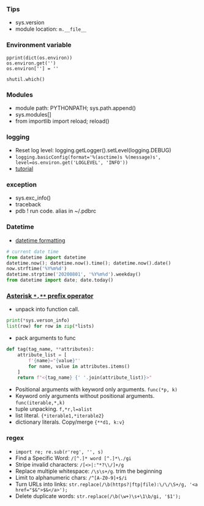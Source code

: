### Tips
* sys.version
* module location: `m.__file__`


### Environment variable
```
pprint(dict(os.environ))
os.environ.get('')
os.environ[''] = ''

shutil.which()
```

### Modules
* module path: PYTHONPATH; sys.path.append()
* sys.modules[]
* from importlib import reload; reload()

### logging
* Reset log level: logging.getLogger().setLevel(logging.DEBUG)
* `logging.basicConfig(format='%(asctime)s %(message)s', level=os.environ.get('LOGLEVEL', 'INFO'))`
* [tutorial](https://docs.python.org/3/howto/logging.html#logging-basic-tutorial)

### exception
* sys.exc_info()
* traceback
* pdb ! run code. alias in ~/.pdbrc

### Datetime
* [datetime formatting](https://docs.python.org/3/library/datetime.html#strftime-and-strptime-behavior)
```python
# current date time
from datetime import datetime
datetime.now(); datetime.now().time(); datetime.now().date()
now.strftime('%Y%m%d')
datetime.strptime('20200801', '%Y%m%d').weekday()
from datetime import date; date.today()
```

### [Asterisk `*,**` prefix operator](https://treyhunner.com/2018/10/asterisks-in-python-what-they-are-and-how-to-use-them/)
* unpack into function call. 
```python
print(*sys.verson_info)
list(row) for row in zip(*lists)

```
* pack arguments to func
```python
def tag(tag_name, **attributes):
    attribute_list = [
        f'{name}="{value}"'
        for name, value in attributes.items()
    ]
    return f"<{tag_name} {' '.join(attribute_list)}>"
```
* Positional arguments with keyword only arguments. `func(*p, k)`
* Keyword only arguments without positional arguments. `func(iterable,*,k)`
* tuple unpacking. `f,*r,l=alist`
* list literal. `{*iterable1,*iterable2}`
* dictionary literals. Copy/merge `{**d1, k:v}`

### regex
* `import re; re.sub(r'reg', '', s)`
* Find a Specific Word: `/[^.]* word [^.]*\./gi`
* Stripe invalid characters: `/[<>|:"*?\\/]+/g`
* Replace multiple whitespace: `/\s\s+/g`. trim the beginning
* Limit to alphanumeric chars: `/^[A-Z0-9]+$/i`
* Turn URLs into links: `str.replace(/\b(https?|ftp|file):\/\/\S+/g, '<a href="$&">$&</a>');`
* Delete duplicate words: `str.replace(/\b(\w+)\s+\1\b/gi, '$1');`
